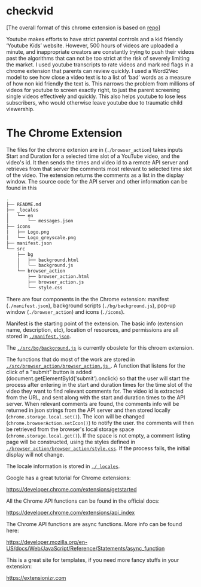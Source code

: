 # checkvid

[The overall format of this chrome extension is based on [repo](https://github.com/jiananarthurli/insight_chrome_extension)]

Youtube makes efforts to have strict parental controls and a kid friendly ‘Youtube Kids’ website. However, 500 hours of videos are uploaded a minute, and inappropriate creators are constantly trying to push their videos past the algorithms that can not be too strict at the risk of severely limiting the market.   I used youtube transcripts to rate videos and mark red flags in a chrome extension that parents can review quickly. I used a Word2Vec model to see how close a video text is to a list of ‘bad’ words as a measure of how non kid friendly the text is. This narrows the problem from millions of videos for youtube to screen exactly right, to just the parent screening single videos effectively and quickly. This also helps youtube to lose less subscribers, who would otherwise leave youtube due to  traumatic child viewership.


# The Chrome Extension  
The files for the chrome extenion are in (```./browser_action```) takes inputs Start and Duration for a selected time slot of a YouTube video, and the video's id. It then sends the times and video id to a remote API server and retrieves from that server the comments most relevant to selected time slot of the video. The extension returns the comments as a list in the display window. The source code for the API server and other information can be found in this




```bash
.
├── README.md
├── _locales
│   └── en
│       └── messages.json
├── icons
│   ├── Logo.png
│   └── Logo_greyscale.png
├── manifest.json
└── src
    ├── bg
    │   ├── background.html
    │   └── background.js
    └── browser_action
        ├── browser_action.html
        ├── browser_action.js
        └── style.css
```

There are four components in the the Chrome extension: manifest (```./manifest.json```), background scripts (```./bg/background.js```), pop-up window (```./browser_action```) and icons (```./icons```). 

Manifest is the starting point of the extension. The basic info (extension name, description, etc), location of resources, and permissions are all stored in [```./manifest.json```](./manifest.json).

The [```./src/bg/background.js```](./src/bg/background.js) is currently oboslete for this chroem extension.

The functions that do most of the work are stored in [```./src/browser_action/browser_action.js
```](./src/browser_action/browser_action.js). A function that listens for the click of a "submit" button is added (document.getElementById('submit').onclick) so that the user will start the process after entering in the start and duration times for the time slot of the video they want to find relevant comments for. The video id is extracted from the URL, and sent along with the start and duration times to the API server. When relevant comments are found, the comments info will be returned in json strings from the API server and then stored locally (```chrome.storage.local.set()```). The icon will be changed (```chrome.browserAction.setIcon()```) to notify the user. the comments will then be retrieved from the browser's local storage space (```chrome.storage.local.get()```). If the space is not empty, a comment listing page will be constructed, using the styles defined in [```./browser_action/browser_action/style.css```](./src/browser_action/style.css). If the process fails, the initial display will not change.

The locale information is stored in [```./_locales```](./_locales).


Google has a great tutorial for Chrome extensions:

https://developer.chrome.com/extensions/getstarted

All the Chrome API functions can be found in the official docs:

https://developer.chrome.com/extensions/api_index

The Chrome API functions are async functions. More info can be found here:

https://developer.mozilla.org/en-US/docs/Web/JavaScript/Reference/Statements/async_function

This is a great site for templates, if you need more fancy stuffs in your extension:

https://extensionizr.com 
